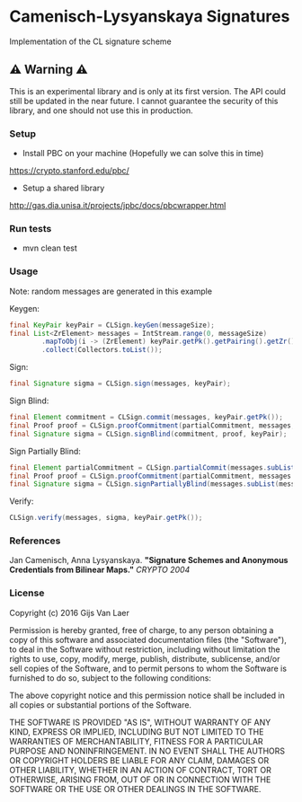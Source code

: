 # Camenisch-Lysyanskaya Signatures #
Implementation of the CL signature scheme

## ⚠ Warning ⚠ ##
This is an experimental library and is only at its first version. The API could still be updated in the near future.
I cannot guarantee the security of this library, and one should not use this in production.

### Setup ###

* Install PBC on your machine (Hopefully we can solve this in time)

https://crypto.stanford.edu/pbc/

* Setup a shared library

http://gas.dia.unisa.it/projects/jpbc/docs/pbcwrapper.html

### Run tests ###
* mvn clean test

### Usage ###
Note: random messages are generated in this example

Keygen:
```java
final KeyPair keyPair = CLSign.keyGen(messageSize);
final List<ZrElement> messages = IntStream.range(0, messageSize)
        .mapToObj(i -> (ZrElement) keyPair.getPk().getPairing().getZr().newRandomElement().getImmutable())
        .collect(Collectors.toList());
```

Sign:
```java
final Signature sigma = CLSign.sign(messages, keyPair);
```

Sign Blind:
```java
final Element commitment = CLSign.commit(messages, keyPair.getPk());
final Proof proof = CLSign.proofCommitment(partialCommitment, messages, keyPair.getPk());
final Signature sigma = CLSign.signBlind(commitment, proof, keyPair);
```

Sign Partially Blind:
```java
final Element partialCommitment = CLSign.partialCommit(messages.subList(0, messageSize - 2), keyPair.getPk());
final Proof proof = CLSign.proofCommitment(partialCommitment, messages.subList(0, messageSize - 2), keyPair.getPk());
final Signature sigma = CLSign.signPartiallyBlind(messages.subList(messageSize - 2, messageSize), partialCommitment, proof, keyPair);
```

Verify:
```java
CLSign.verify(messages, sigma, keyPair.getPk());
```

### References ###
Jan Camenisch, Anna Lysyanskaya. **"Signature Schemes and Anonymous Credentials from Bilinear Maps."** *CRYPTO 2004*


### License ###
Copyright (c) 2016 Gijs Van Laer

Permission is hereby granted, free of charge, to any person obtaining a copy of this software and associated documentation files (the "Software"), to deal in the Software without restriction, including without limitation the rights to use, copy, modify, merge, publish, distribute, sublicense, and/or sell copies of the Software, and to permit persons to whom the Software is furnished to do so, subject to the following conditions:

The above copyright notice and this permission notice shall be included in all copies or substantial portions of the Software.

THE SOFTWARE IS PROVIDED "AS IS", WITHOUT WARRANTY OF ANY KIND, EXPRESS OR IMPLIED, INCLUDING BUT NOT LIMITED TO THE WARRANTIES OF MERCHANTABILITY, FITNESS FOR A PARTICULAR PURPOSE AND NONINFRINGEMENT. IN NO EVENT SHALL THE AUTHORS OR COPYRIGHT HOLDERS BE LIABLE FOR ANY CLAIM, DAMAGES OR OTHER LIABILITY, WHETHER IN AN ACTION OF CONTRACT, TORT OR OTHERWISE, ARISING FROM, OUT OF OR IN CONNECTION WITH THE SOFTWARE OR THE USE OR OTHER DEALINGS IN THE SOFTWARE.